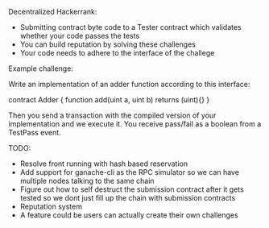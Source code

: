 Decentralized Hackerrank:
- Submitting contract byte code to a Tester contract which validates whether
your code passes the tests 
- You can build reputation by solving these challenges
- Your code needs to adhere to the interface of the challege

Example challenge:

Write an implementation of an adder function according to this interface:

contract Adder {
    function add(uint a, uint b) returns (uint){}
}

Then you send a transaction with the compiled version of your implementation
and we execute it. You receive pass/fail as a boolean from a TestPass event.

TODO:
- Resolve front running with hash based reservation
- Add support for ganache-cli as the RPC simulator so we can have multiple nodes talking to the same chain
- Figure out how to self destruct the submission contract after it gets tested so
we dont just fill up the chain with submission contracts
- Reputation system
- A feature could be users can actually create their own challenges
